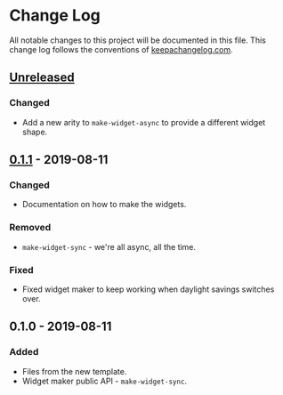 # Change Log
All notable changes to this project will be documented in this file. This change log follows the conventions of [keepachangelog.com](http://keepachangelog.com/).

## [Unreleased]
### Changed
- Add a new arity to `make-widget-async` to provide a different widget shape.

## [0.1.1] - 2019-08-11
### Changed
- Documentation on how to make the widgets.

### Removed
- `make-widget-sync` - we're all async, all the time.

### Fixed
- Fixed widget maker to keep working when daylight savings switches over.

## 0.1.0 - 2019-08-11
### Added
- Files from the new template.
- Widget maker public API - `make-widget-sync`.

[Unreleased]: https://github.com/your-name/jdbc-spec-wrappers/compare/0.1.1...HEAD
[0.1.1]: https://github.com/your-name/jdbc-spec-wrappers/compare/0.1.0...0.1.1
